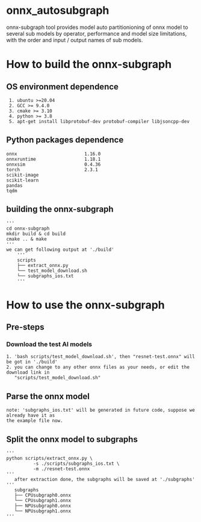 # onnx_autosubgraph
onnx-subgraph tool provides model auto partitionioning of onnx model to several sub models by 
operator, performance and model size limitations, with the order and input / output names of 
sub models.

# How to build the onnx-subgraph
## OS environment dependence
     1. ubuntu >=20.04
     2. GCC >= 9.4.0
     3. cmake >= 3.10
     4. python >= 3.8
     5. apt-get install libprotobuf-dev protobuf-compiler libjsoncpp-dev

## Python packages dependence
    onnx                         1.16.0
    onnxruntime                  1.18.1
    onnxsim                      0.4.36
    torch                        2.3.1
    scikit-image
    scikit-learn
    pandas
    tqdm
    
## building the onnx-subgraph
    '''
    cd onnx-subgraph
    mkdir build & cd build
    cmake .. & make
    '''
    we can get following output at './build'
        '''
        scripts
        ├── extract_onnx.py
        └── test_model_download.sh
        └── subgraphs_ios.txt
        '''

# How to use the onnx-subgraph
## Pre-steps
### Download the test AI models
    1. 'bash scripts/test_model_download.sh', then "resnet-test.onnx" will be got in './build'
    2. you can change to any other onnx files as your needs, or edit the download link in 
	   "scripts/test_model_download.sh"
  
## Parse the onnx model
    note: 'subgraphs_ios.txt' will be generated in future code, suppose we already have it as 
    the example file now.
       
## Split the onnx model to subgraphs
    '''
    python scripts/extract_onnx.py \
              -s ./scripts/subgraphs_ios.txt \
              -m ./resnet-test.onnx
    '''
       after extraction done, the subgraphs will be saved at './subgraphs'
    '''
       subgraphs
       ├── CPUsubgraph0.onnx
       └── CPUsubgraph1.onnx
       ├── NPUsubgraph0.onnx
       └── NPUsubgraph1.onnx
    '''
